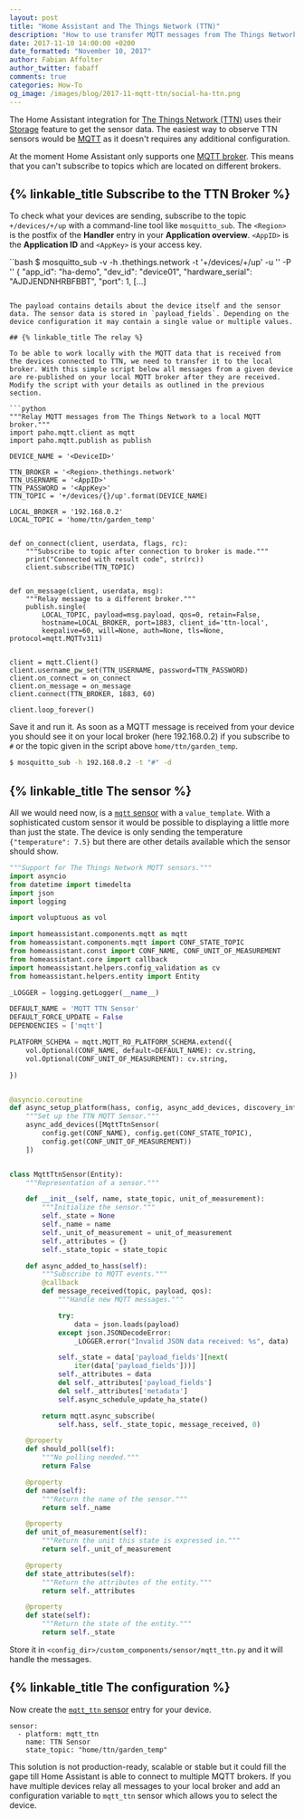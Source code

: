 ```yaml
---
layout: post
title: "Home Assistant and The Things Network (TTN)"
description: "How to use transfer MQTT messages from The Things Network (TTN) to a local broker."
date: 2017-11-10 14:00:00 +0200
date_formatted: "November 10, 2017"
author: Fabian Affolter
author_twitter: fabaff
comments: true
categories: How-To
og_image: /images/blog/2017-11-mqtt-ttn/social-ha-ttn.png
---
```


The Home Assistant integration for [The Things Network (TTN)](https://www.thethingsnetwork.org/) uses their [Storage](https://www.thethingsnetwork.org/docs/applications/storage/) feature to get the sensor data. The easiest way to observe TTN sensors would be [MQTT](https://www.thethingsnetwork.org/docs/applications/mqtt/) as it doesn't requires any additional configuration.

At the moment Home Assistant only supports one [MQTT broker](/docs/mqtt/). This means that you can't subscribe to topics which are located on different brokers.

<!--more-->

## {% linkable_title Subscribe to the TTN Broker %}

To check what your devices are sending, subscribe to the topic `+/devices/+/up` with a command-line tool like `mosquitto_sub`. The `<Region>` is the postfix of the **Handler** entry in your **Application overview**. `<AppID>` is the **Application ID** and `<AppKey>` is your access key. 

``bash
$ mosquitto_sub -v -h <Region>.thethings.network -t '+/devices/+/up' -u '<AppID>' -P '<AppKey>'
{
	"app_id": "ha-demo",
	"dev_id": "device01",
	"hardware_serial": "AJDJENDNHRBFBBT",
	"port": 1,
    [...]
```

The payload contains details about the device itself and the sensor data. The sensor data is stored in `payload_fields`. Depending on the device configuration it may contain a single value or multiple values. 

## {% linkable_title The relay %}

To be able to work locally with the MQTT data that is received from the devices connected to TTN, we need to transfer it to the local broker. With this simple script below all messages from a given device are re-published on your local MQTT broker after they are received. Modify the script with your details as outlined in the previous section.

```python
"""Relay MQTT messages from The Things Network to a local MQTT broker."""
import paho.mqtt.client as mqtt
import paho.mqtt.publish as publish

DEVICE_NAME = '<DeviceID>'

TTN_BROKER = '<Region>.thethings.network'
TTN_USERNAME = '<AppID>'
TTN_PASSWORD = '<AppKey>'
TTN_TOPIC = '+/devices/{}/up'.format(DEVICE_NAME)

LOCAL_BROKER = '192.168.0.2'
LOCAL_TOPIC = 'home/ttn/garden_temp'


def on_connect(client, userdata, flags, rc):
    """Subscribe to topic after connection to broker is made."""
    print("Connected with result code", str(rc))
    client.subscribe(TTN_TOPIC)


def on_message(client, userdata, msg):
    """Relay message to a different broker."""
    publish.single(
        LOCAL_TOPIC, payload=msg.payload, qos=0, retain=False,
        hostname=LOCAL_BROKER, port=1883, client_id='ttn-local',
        keepalive=60, will=None, auth=None, tls=None, protocol=mqtt.MQTTv311)


client = mqtt.Client()
client.username_pw_set(TTN_USERNAME, password=TTN_PASSWORD)
client.on_connect = on_connect
client.on_message = on_message
client.connect(TTN_BROKER, 1883, 60)

client.loop_forever()
```

Save it and run it. As soon as a MQTT message is received from your device you should see it on your local broker (here 192.168.0.2) if you subscribe to `#` or the topic given in the script above `home/ttn/garden_temp`.

```bash
$ mosquitto_sub -h 192.168.0.2 -t "#" -d
```

## {% linkable_title The sensor %}

All we would need now, is a [`mqtt` sensor](/components/sensor.mqtt/) with a `value_template`. With a sophisticated custom sensor it would be possible to displaying a little more than just the state. The device is only sending the temperature `{"temperature": 7.5}` but there are other details available which the sensor should show.

```python
"""Support for The Things Network MQTT sensors."""
import asyncio
from datetime import timedelta
import json
import logging

import voluptuous as vol

import homeassistant.components.mqtt as mqtt
from homeassistant.components.mqtt import CONF_STATE_TOPIC
from homeassistant.const import CONF_NAME, CONF_UNIT_OF_MEASUREMENT
from homeassistant.core import callback
import homeassistant.helpers.config_validation as cv
from homeassistant.helpers.entity import Entity

_LOGGER = logging.getLogger(__name__)

DEFAULT_NAME = 'MQTT TTN Sensor'
DEFAULT_FORCE_UPDATE = False
DEPENDENCIES = ['mqtt']

PLATFORM_SCHEMA = mqtt.MQTT_RO_PLATFORM_SCHEMA.extend({
    vol.Optional(CONF_NAME, default=DEFAULT_NAME): cv.string,
    vol.Optional(CONF_UNIT_OF_MEASUREMENT): cv.string,

})


@asyncio.coroutine
def async_setup_platform(hass, config, async_add_devices, discovery_info=None):
    """Set up the TTN MQTT Sensor."""
    async_add_devices([MqttTtnSensor(
        config.get(CONF_NAME), config.get(CONF_STATE_TOPIC),
        config.get(CONF_UNIT_OF_MEASUREMENT))
    ])


class MqttTtnSensor(Entity):
    """Representation of a sensor."""

    def __init__(self, name, state_topic, unit_of_measurement):
        """Initialize the sensor."""
        self._state = None
        self._name = name
        self._unit_of_measurement = unit_of_measurement
        self._attributes = {}
        self._state_topic = state_topic

    def async_added_to_hass(self):
        """Subscribe to MQTT events."""
        @callback
        def message_received(topic, payload, qos):
            """Handle new MQTT messages."""

            try:
                data = json.loads(payload)
            except json.JSONDecodeError:
                _LOGGER.error("Invalid JSON data received: %s", data)

            self._state = data['payload_fields'][next(
                iter(data['payload_fields']))]
            self._attributes = data
            del self._attributes['payload_fields']
            del self._attributes['metadata']
            self.async_schedule_update_ha_state()

        return mqtt.async_subscribe(
            self.hass, self._state_topic, message_received, 0)

    @property
    def should_poll(self):
        """No polling needed."""
        return False

    @property
    def name(self):
        """Return the name of the sensor."""
        return self._name

    @property
    def unit_of_measurement(self):
        """Return the unit this state is expressed in."""
        return self._unit_of_measurement

    @property
    def state_attributes(self):
        """Return the attributes of the entity."""
        return self._attributes

    @property
    def state(self):
        """Return the state of the entity."""
        return self._state
```

Store it in `<config_dir>/custom_components/sensor/mqtt_ttn.py` and it will handle the messages.

## {% linkable_title The configuration %}

Now create the [`mqtt_ttn` sensor](/components/sensor.mqtt/) entry for your device.

```
sensor:
  - platform: mqtt_ttn
    name: TTN Sensor
    state_topic: "home/ttn/garden_temp"
```

This solution is not production-ready, scalable or stable but it could fill the gape till Home Assistant is able to connect to multiple MQTT brokers. If you have multiple devices relay all messages to your local broker and add an configuration variable to `mqtt_ttn` sensor which allows you to select the device.
